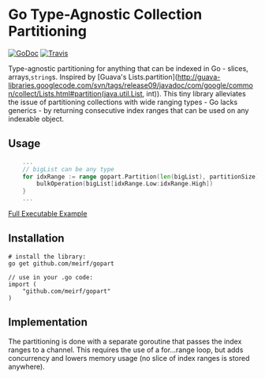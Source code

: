 # Go Type-Agnostic Collection Partitioning

[![GoDoc](https://godoc.org/github.com/meirf/gopart?status.png)](https://godoc.org/github.com/meirf/gopart) [![Travis](https://travis-ci.org/meirf/gopart.svg?branch=master)](https://travis-ci.org/meirf/gopart)

Type-agnostic partitioning for anything that can be indexed in Go - slices, arrays,`string`s. Inspired by [Guava's Lists.partition](http://guava-libraries.googlecode.com/svn/tags/release09/javadoc/com/google/common/collect/Lists.html#partition(java.util.List, int)). This tiny library alleviates the issue of partitioning collections with wide ranging types - Go lacks generics - by returning consecutive index ranges that can be used on any indexable object.

## Usage

```go
    ...
    // bigList can be any type
	for idxRange := range gopart.Partition(len(bigList), partitionSize) {
	    bulkOperation(bigList[idxRange.Low:idxRange.High])
	}
    ...
```
[Full Executable Example](http://play.golang.org/p/WlVPpejxFV)

## Installation

    # install the library:
    go get github.com/meirf/gopart
    
    // use in your .go code:
    import (
        "github.com/meirf/gopart"
    )

## Implementation

The partitioning is done with a separate goroutine that passes the index ranges to a channel. This requires the use of a for...range loop, but adds concurrency and lowers memory usage (no slice of index ranges is stored anywhere).
